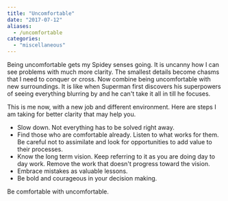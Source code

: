 ```yaml
---
title: "Uncomfortable"
date: "2017-07-12"
aliases:
  - /uncomfortable
categories: 
  - "miscellaneous"
---
```


Being uncomfortable gets my Spidey senses going. It is uncanny how I can see problems with much more clarity. The smallest details become chasms that I need to conquer or cross. Now combine being uncomfortable with new surroundings. <!--more-->It is like when Superman first discovers his superpowers of seeing everything blurring by and he can't take it all in till he focuses.

This is me now, with a new job and different environment. Here are steps I am taking for better clarity that may help you.

- Slow down. Not everything has to be solved right away.
- Find those who are comfortable already. Listen to what works for them. Be careful not to assimilate and look for opportunities to add value to their processes.
- Know the long term vision. Keep referring to it as you are doing day to day work. Remove the work that doesn't progress toward the vision.
- Embrace mistakes as valuable lessons.
- Be bold and courageous in your decision making.

Be comfortable with uncomfortable.
